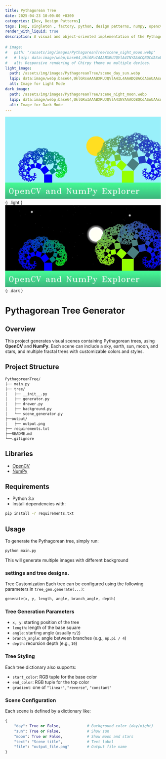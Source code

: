 ```yaml
---
title: Pythagorean Tree
date: 2025-04-23 10:00:00 +0300
categories: [Dev, Design Patterns]
tags: [oop, singleton , factory, python, design patterns, numpy, opencv]
render_with_liquid: true
description: A visual and object-oriented implementation of the Pythagorean Tree using Python, showcasing design patterns like Singleton and Factory, and leveraging NumPy and OpenCV for graphical rendering.     

# image:
#   path: "/assets/img/images/PythagoreanTree/scene_night_moon.webp"
#   # lqip: data:image/webp;base64,UklGRuIAAABXRUJQVlA4INYAAACQBQCdASoUAAsAPm0skkWkIqGYBABABsS2AE6ZQjgbYBUoUWrZNBERDADEVLSVjE7Nl6ItAAD+/m7ELYcwg+RtFAPhHg3UNYByIGYlMyaubKcmMepfUAHyjEOKt4ydywBT871v5IS9b8FPdN/KfNOV/qx4wGk/0J6gv18RlA/b1qwgk90+GJhSyOas/3F077SHsj/evVy5Ul9F74NYlaCOMsCmshRz3NWhaxquuT7kq5W+r/dP+f/pk2Tx8v8yzLEtKds9ALqvFxls4/3PFwr/8dS3/AAA
#   alt: Responsive rendering of Chirpy theme on multiple devices.
light_image:
  path: /assets/img/images/PythagoreanTree/scene_day_sun.webp
  lqip: data:image/webp;base64,UklGRsoAAABXRUJQVlA4IL4AAADQBACdASoUAAsAPm0skkWkIqGYBABABsS2AE6ZQjubyX8VQDFW1YsmJWHTNWYHAAD++hR2pRF1Srf1BpL/priIV4qKWVMwv7qCayU/EI29KD3H1AfQOaGzFtisjJ/uS5hmORnfrhT+48wZ+UDurJBD/5UbyUYAUgqRYHvkd+VEe97suzqSjpmNObZ8LT2sd/8zOT1UTAQKn2QFL3tdoGaoj/H/P/280Pdkn9TuH7kuMqR7DuK01mjKjVZ/FwAA
  alt: Image for Light Mode
dark_image:
  path: /assets/img/images/PythagoreanTree/scene_night_moon.webp
  lqip: data:image/webp;base64,UklGRuIAAABXRUJQVlA4INYAAACQBQCdASoUAAsAPm0skkWkIqGYBABABsS2AE6ZQjgbYBUoUWrZNBERDADEVLSVjE7Nl6ItAAD+/m7ELYcwg+RtFAPhHg3UNYByIGYlMyaubKcmMepfUAHyjEOKt4ydywBT871v5IS9b8FPdN/KfNOV/qx4wGk/0J6gv18RlA/b1qwgk90+GJhSyOas/3F077SHsj/evVy5Ul9F74NYlaCOMsCmshRz3NWhaxquuT7kq5W+r/dP+f/pk2Tx8v8yzLEtKds9ALqvFxls4/3PFwr/8dS3/AAA
  alt: Image for Dark Mode
---
```


![Light mode only](/assets/img/images/PythagoreanTree/scene_day_sun.webp){: .light }
![Dark mode only](/assets/img/images/PythagoreanTree/scene_night_moon.webp){: .dark }

# Pythagorean Tree Generator

## Overview

This project generates visual scenes containing Pythagorean trees, using **OpenCV** and **NumPy**. Each scene can include a sky, earth, sun, moon, and stars, and multiple fractal trees with customizable colors and styles.

## Project Structure


```
PythagoreanTree/
├── main.py
├── tree/
│   ├── __init__.py
│   ├── generator.py
│   ├── drawer.py
│   ├── background.py
│   └── scene_generator.py
├──output/
│   ├── output.png
├── requirements.txt
├──README.md
└──.gitignore
```


## Libraries

- [OpenCV](https://opencv.org/)
- [NumPy](https://numpy.org/)

## Requirements

- Python 3.x
- Install dependencies with:

```bash
pip install -r requirements.txt
```

## Usage
To generate the Pythagorean tree, simply run:
```bash
python main.py
```
This will generate multiple images with different background 

### settings and tree designs.

Tree Customization
Each tree can be configured using the following parameters in `tree_gen.generate(...)`:
```python
generate(x, y, length, angle, branch_angle, depth)
```
### Tree Generation Parameters

- `x, y`: starting position of the tree  
- `length`: length of the base square  
- `angle`: starting angle (usually `π/2`)  
- `branch_angle`: angle between branches (e.g., `np.pi / 4`)  
- `depth`: recursion depth (e.g., `10`)  

### Tree Styling

Each tree dictionary also supports:

- `start_color`: RGB tuple for the base color  
- `end_color`: RGB tuple for the top color  
- `gradient`: one of `"linear"`, `"reverse"`, `"constant"`  

### Scene Configuration

Each scene is defined by a dictionary like:

```python
{
    "day": True or False,            # Background color (day/night)
    "sun": True or False,            # Show sun
    "moon": True or False,           # Show moon and stars
    "text": "Scene title",           # Text label
    "file": "output_file.png"        # Output file name
}
```

<!-- ### generator.py
<img src="output\Screenshot 2025-04-14 221645.png" alt="Alt Text" width="300"> -->

